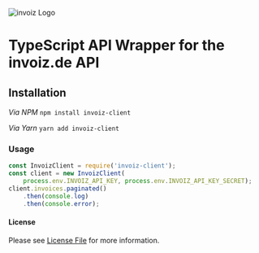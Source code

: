 ![invoiz Logo](https://www.invoiz.de/wp-content/uploads/2017/07/invoiz_600.png "invoiz")

# TypeScript API Wrapper for the invoiz.de API

## Installation

*Via NPM* `npm install invoiz-client`

*Via Yarn* `yarn add invoiz-client`

### Usage
```javascript
const InvoizClient = require('invoiz-client');
const client = new InvoizClient(
    process.env.INVOIZ_API_KEY, process.env.INVOIZ_API_KEY_SECRET);
client.invoices.paginated()
    .then(console.log)
    .then(console.error);
```


#### License
Please see [License File](LICENSE) for more information.
